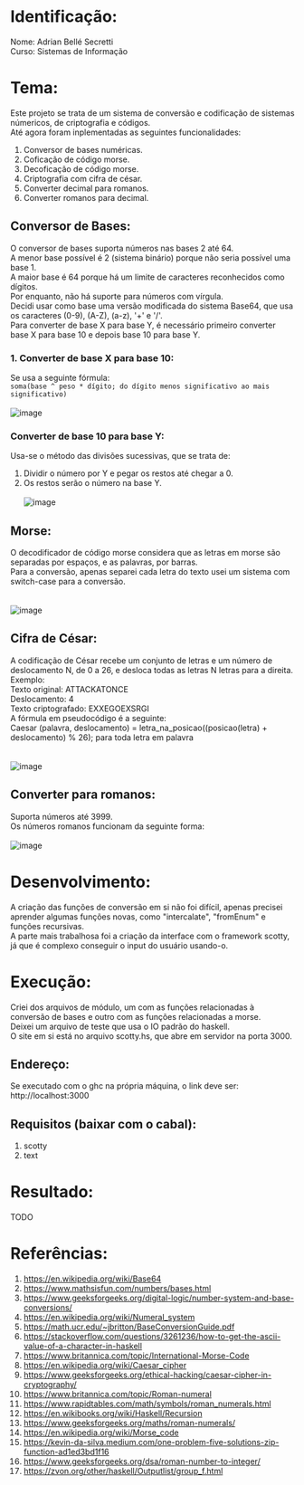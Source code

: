 # Identificação:
Nome: Adrian Bellé Secretti <br>
Curso: Sistemas de Informação

# Tema:
Este projeto se trata de um sistema de conversão e codificação de sistemas númericos, de criptografia e códigos. <br>
Até agora foram inplementadas as seguintes funcionalidades: <br>
1. Conversor de bases numéricas.
2. Coficação de código morse.
3. Decoficação de código morse.
4. Criptografia com cifra de césar.
5. Converter decimal para romanos.
6. Converter romanos para decimal.

## Conversor de Bases:
O conversor de bases suporta números nas bases 2 até 64. <br>
A menor base possível é 2 (sistema binário) porque não seria possível uma base 1. <br>
A maior base é 64 porque há um limite de caracteres reconhecidos como dígitos. <br>
Por enquanto, não há suporte para números com vírgula. <br>
Decidi usar como base uma versão modificada do sistema Base64, que usa os caracteres (0-9), (A-Z), (a-z), '+' e '/'. <br>
Para converter de base X para base Y, é necessário primeiro converter base X para base 10 e depois base 10 para base Y. <br>

### 1. Converter de base X para base 10:
Se usa a seguinte fórmula: <br>
```soma(base ^ peso * dígito; do dígito menos significativo ao mais significativo)```
<br> <br>
![image](https://wikimedia.org/api/rest_v1/media/math/render/svg/ed875ba981decb322a05335f7efdb5490244d67f)

### Converter de base 10 para base Y:
Usa-se o método das divisões sucessivas, que se trata de: <br>
1. Dividir o número por Y e pegar os restos até chegar a 0.
2. Os restos serão o número na base Y.
<br> <br>
![image](https://homework.study.com/cimages/multimages/16/capture14204776639827140608.png)

## Morse:
O decodificador de código morse considera que as letras em morse são separadas por espaços, e as palavras, por barras. <br>
Para a conversão, apenas separei cada letra do texto usei um sistema com switch-case para a conversão. <br>
<br> <br>
![image](https://images.sampletemplates.com/wp-content/uploads/2015/05/12144219/Morse-Code-Chart-to-Download.jpg)

## Cifra de César:
A codificação de César recebe um conjunto de letras e um número de deslocamento N, de 0 a 26, e desloca todas as letras N letras para a direita. Exemplo: <br>
Texto original: ATTACKATONCE <br>
Deslocamento: 4 <br>
Texto criptografado: EXXEGOEXSRGI <br>
A fórmula em pseudocódigo é a seguinte: <br>
Caesar (palavra, deslocamento) = letra_na_posicao((posicao(letra) + deslocamento) % 26); para toda letra em palavra <br>
<br><br>
![image](https://media.geeksforgeeks.org/wp-content/uploads/ceaserCipher.png)

## Converter para romanos:
Suporta números até 3999. <br>
Os números romanos funcionam da seguinte forma: <br><br>
![image](https://media.geeksforgeeks.org/wp-content/uploads/20230711104223/Roman-numerals.webp)

# Desenvolvimento:
A criação das funções de conversão em si não foi difícil, apenas precisei aprender algumas funções novas, como "intercalate", "fromEnum" e funções recursivas. <br>
A parte mais trabalhosa foi a criação da interface com o framework scotty, já que é complexo conseguir o input do usuário usando-o.

# Execução:
Criei dos arquivos de módulo, um com as funções relacionadas à conversão de bases e outro com as funções relacionadas a morse. <br>
Deixei um arquivo de teste que usa o IO padrão do haskell. <br>
O site em si está no arquivo scotty.hs, que abre em servidor na porta 3000. <br>

## Endereço:
Se executado com o ghc na própria máquina, o link deve ser: <br>
http://localhost:3000

## Requisitos (baixar com o cabal):
1. scotty
2. text

# Resultado:
TODO

# Referências:
1. https://en.wikipedia.org/wiki/Base64
2. https://www.mathsisfun.com/numbers/bases.html
3. https://www.geeksforgeeks.org/digital-logic/number-system-and-base-conversions/
4. https://en.wikipedia.org/wiki/Numeral_system
5. https://math.ucr.edu/~jbritton/BaseConversionGuide.pdf
6. https://stackoverflow.com/questions/3261236/how-to-get-the-ascii-value-of-a-character-in-haskell
7. https://www.britannica.com/topic/International-Morse-Code
8. https://en.wikipedia.org/wiki/Caesar_cipher
9. https://www.geeksforgeeks.org/ethical-hacking/caesar-cipher-in-cryptography/
10. https://www.britannica.com/topic/Roman-numeral
11. https://www.rapidtables.com/math/symbols/roman_numerals.html
12. https://en.wikibooks.org/wiki/Haskell/Recursion
13. https://www.geeksforgeeks.org/maths/roman-numerals/
14. https://en.wikipedia.org/wiki/Morse_code
15. https://kevin-da-silva.medium.com/one-problem-five-solutions-zip-function-ad1ed3bd1f16
16. https://www.geeksforgeeks.org/dsa/roman-number-to-integer/
17. https://zvon.org/other/haskell/Outputlist/group_f.html